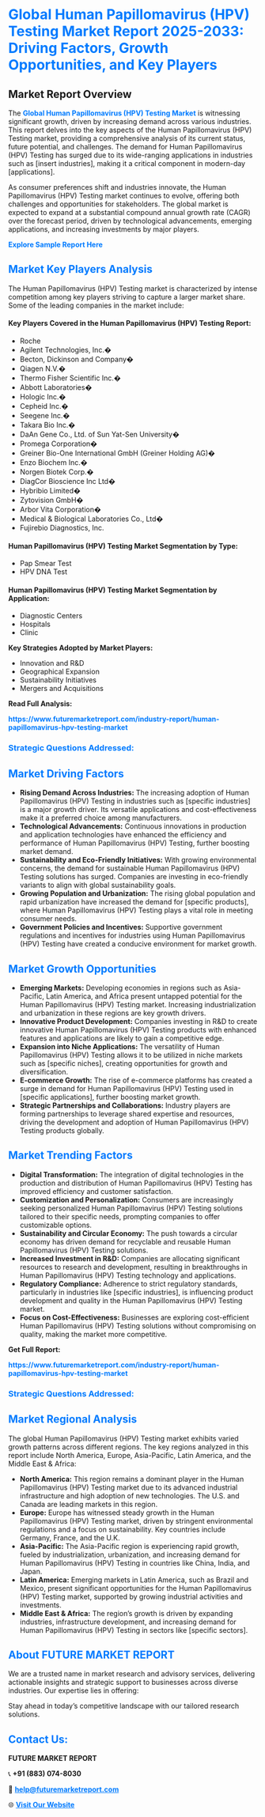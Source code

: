 <h1 style="color: #007BFF;">Global Human Papillomavirus (HPV) Testing Market Report 2025-2033: Driving Factors, Growth Opportunities, and Key Players</h1>

<section id="overview">
<h2>Market Report Overview</h2>
<p>The <a href="https://www.futuremarketreport.com/industry-report/human-papillomavirus-hpv-testing-market" style="color: #007BFF; text-decoration: none;"><strong>Global Human Papillomavirus (HPV) Testing Market</strong></a> is witnessing significant growth, driven by increasing demand across various industries. This report delves into the key aspects of the Human Papillomavirus (HPV) Testing market, providing a comprehensive analysis of its current status, future potential, and challenges. The demand for Human Papillomavirus (HPV) Testing has surged due to its wide-ranging applications in industries such as [insert industries], making it a critical component in modern-day [applications].</p>
<p>As consumer preferences shift and industries innovate, the Human Papillomavirus (HPV) Testing market continues to evolve, offering both challenges and opportunities for stakeholders. The global market is expected to expand at a substantial compound annual growth rate (CAGR) over the forecast period, driven by technological advancements, emerging applications, and increasing investments by major players.</p>
</section>

<section id="overview">
<p><a href="https://www.futuremarketreport.com/request-sample/reportId=102869" style="color: #007BFF; text-decoration: none;"><strong>Explore Sample Report Here</strong></a></p>
</section>

<section id="key-players">
<h2 style="color: #007BFF;">Market Key Players Analysis</h2>
<p>The Human Papillomavirus (HPV) Testing market is characterized by intense competition among key players striving to capture a larger market share. Some of the leading companies in the market include:</p>
<h4>Key Players Covered in the Human Papillomavirus (HPV) Testing Report:</h4>
<ul><li>Roche</li><li>Agilent Technologies, Inc.�</li><li>Becton, Dickinson and Company�</li><li>Qiagen N.V.�</li><li>Thermo Fisher Scientific Inc.�</li><li>Abbott Laboratories�</li><li>Hologic Inc.�</li><li>Cepheid Inc.�</li><li>Seegene Inc.�</li><li>Takara Bio Inc.�</li><li>DaAn Gene Co., Ltd. of Sun Yat-Sen University�</li><li>Promega Corporation�</li><li>Greiner Bio-One International GmbH (Greiner Holding AG)�</li><li>Enzo Biochem Inc.�</li><li>Norgen Biotek Corp.�</li><li>DiagCor Bioscience Inc Ltd�</li><li>Hybribio Limited�</li><li>Zytovision GmbH�</li><li>Arbor Vita Corporation�</li><li>Medical &amp; Biological Laboratories Co., Ltd�</li><li>Fujirebio Diagnostics, Inc.</li></ul>
<h4>Human Papillomavirus (HPV) Testing Market Segmentation by Type:</h4>
<ul><li>Pap Smear Test</li><li>HPV DNA Test</li></ul>

<h4>Human Papillomavirus (HPV) Testing Market Segmentation by Application:</h4>
<ul><li>Diagnostic Centers</li><li>Hospitals</li><li>Clinic</li></ul>
<p><strong>Key Strategies Adopted by Market Players:</strong></p>
<ul>
<li>Innovation and R&D</li>
<li>Geographical Expansion</li>
<li>Sustainability Initiatives</li>
<li>Mergers and Acquisitions</li>
</ul>
</section>

<section>
<p><strong>Read Full Analysis: </strong></p><a href="https://www.futuremarketreport.com/industry-report/human-papillomavirus-hpv-testing-market" style="color: #007BFF; text-decoration: none;"><strong>https://www.futuremarketreport.com/industry-report/human-papillomavirus-hpv-testing-market</strong></a>
<h3 style="color: #007BFF;">Strategic Questions Addressed:</h3>
</section>

<section id="driving-factors">
<h2 style="color: #007BFF;">Market Driving Factors</h2>
<ul>
<li><strong>Rising Demand Across Industries:</strong> The increasing adoption of Human Papillomavirus (HPV) Testing in industries such as [specific industries] is a major growth driver. Its versatile applications and cost-effectiveness make it a preferred choice among manufacturers.</li>
<li><strong>Technological Advancements:</strong> Continuous innovations in production and application technologies have enhanced the efficiency and performance of Human Papillomavirus (HPV) Testing, further boosting market demand.</li>
<li><strong>Sustainability and Eco-Friendly Initiatives:</strong> With growing environmental concerns, the demand for sustainable Human Papillomavirus (HPV) Testing solutions has surged. Companies are investing in eco-friendly variants to align with global sustainability goals.</li>
<li><strong>Growing Population and Urbanization:</strong> The rising global population and rapid urbanization have increased the demand for [specific products], where Human Papillomavirus (HPV) Testing plays a vital role in meeting consumer needs.</li>
<li><strong>Government Policies and Incentives:</strong> Supportive government regulations and incentives for industries using Human Papillomavirus (HPV) Testing have created a conducive environment for market growth.</li>
</ul>
</section>

<section id="growth-opportunities">
<h2 style="color: #007BFF;">Market Growth Opportunities</h2>
<ul>
<li><strong>Emerging Markets:</strong> Developing economies in regions such as Asia-Pacific, Latin America, and Africa present untapped potential for the Human Papillomavirus (HPV) Testing market. Increasing industrialization and urbanization in these regions are key growth drivers.</li>
<li><strong>Innovative Product Development:</strong> Companies investing in R&D to create innovative Human Papillomavirus (HPV) Testing products with enhanced features and applications are likely to gain a competitive edge.</li>
<li><strong>Expansion into Niche Applications:</strong> The versatility of Human Papillomavirus (HPV) Testing allows it to be utilized in niche markets such as [specific niches], creating opportunities for growth and diversification.</li>
<li><strong>E-commerce Growth:</strong> The rise of e-commerce platforms has created a surge in demand for Human Papillomavirus (HPV) Testing used in [specific applications], further boosting market growth.</li>
<li><strong>Strategic Partnerships and Collaborations:</strong> Industry players are forming partnerships to leverage shared expertise and resources, driving the development and adoption of Human Papillomavirus (HPV) Testing products globally.</li>
</ul>
</section>

<section id="trending-factors">
<h2 style="color: #007BFF;">Market Trending Factors</h2>
<ul>
<li><strong>Digital Transformation:</strong> The integration of digital technologies in the production and distribution of Human Papillomavirus (HPV) Testing has improved efficiency and customer satisfaction.</li>
<li><strong>Customization and Personalization:</strong> Consumers are increasingly seeking personalized Human Papillomavirus (HPV) Testing solutions tailored to their specific needs, prompting companies to offer customizable options.</li>
<li><strong>Sustainability and Circular Economy:</strong> The push towards a circular economy has driven demand for recyclable and reusable Human Papillomavirus (HPV) Testing solutions.</li>
<li><strong>Increased Investment in R&D:</strong> Companies are allocating significant resources to research and development, resulting in breakthroughs in Human Papillomavirus (HPV) Testing technology and applications.</li>
<li><strong>Regulatory Compliance:</strong> Adherence to strict regulatory standards, particularly in industries like [specific industries], is influencing product development and quality in the Human Papillomavirus (HPV) Testing market.</li>
<li><strong>Focus on Cost-Effectiveness:</strong> Businesses are exploring cost-efficient Human Papillomavirus (HPV) Testing solutions without compromising on quality, making the market more competitive.</li>
</ul>
</section>

<section>
<p><strong>Get Full Report: </strong></p><a href="https://www.futuremarketreport.com/industry-report/human-papillomavirus-hpv-testing-market" style="color: #007BFF; text-decoration: none;"><strong>https://www.futuremarketreport.com/industry-report/human-papillomavirus-hpv-testing-market</strong></a>
<h3 style="color: #007BFF;">Strategic Questions Addressed:</h3>
</section>


<section id="regional-analysis">
<h2 style="color: #007BFF;">Market Regional Analysis</h2>
<p>The global Human Papillomavirus (HPV) Testing market exhibits varied growth patterns across different regions. The key regions analyzed in this report include North America, Europe, Asia-Pacific, Latin America, and the Middle East & Africa:</p>
<ul>
<li><strong>North America:</strong> This region remains a dominant player in the Human Papillomavirus (HPV) Testing market due to its advanced industrial infrastructure and high adoption of new technologies. The U.S. and Canada are leading markets in this region.</li>
<li><strong>Europe:</strong> Europe has witnessed steady growth in the Human Papillomavirus (HPV) Testing market, driven by stringent environmental regulations and a focus on sustainability. Key countries include Germany, France, and the U.K.</li>
<li><strong>Asia-Pacific:</strong> The Asia-Pacific region is experiencing rapid growth, fueled by industrialization, urbanization, and increasing demand for Human Papillomavirus (HPV) Testing in countries like China, India, and Japan.</li>
<li><strong>Latin America:</strong> Emerging markets in Latin America, such as Brazil and Mexico, present significant opportunities for the Human Papillomavirus (HPV) Testing market, supported by growing industrial activities and investments.</li>
<li><strong>Middle East & Africa:</strong> The region’s growth is driven by expanding industries, infrastructure development, and increasing demand for Human Papillomavirus (HPV) Testing in sectors like [specific sectors].</li>
</ul>
</section>

<footer>
<h2 style="color: #007BFF;">About FUTURE MARKET REPORT</h2>
<p>We are a trusted name in market research and advisory services, delivering actionable insights and strategic support to businesses across diverse industries. Our expertise lies in offering:</p>

<p>Stay ahead in today’s competitive landscape with our tailored research solutions.</p>

<h2 style="color: #007BFF;">Contact Us:</h2>
<p><strong>FUTURE MARKET REPORT</strong></p>
<p>📞 <strong>+91 (883) 074-8030</strong></p>
<p>📧 <strong><a href="mailto:help@futuremarketreport.com" style="color: #007BFF;">help@futuremarketreport.com</a></strong></p>
<p>🌐 <strong><a href="https://www.futuremarketreport.com/" style="color: #007BFF;">Visit Our Website</a></strong></p>
</footer>